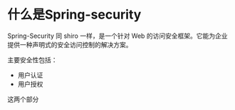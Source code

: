 # 什么是Spring-security

Spring-Security 同 shiro 一样，是一个针对 Web 的访问安全框架。它能为企业提供一种声明式的安全访问控制的解决方案。

主要安全性包括：

+ 用户认证
+ 用户授权

这两个部分